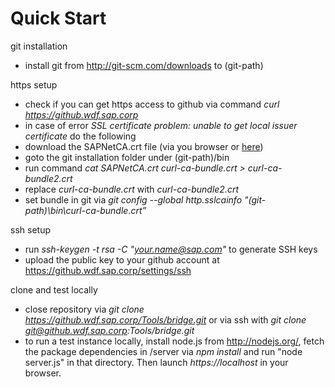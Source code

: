 Quick Start
===========

git installation
* install git from http://git-scm.com/downloads to (git-path)

https setup
* check if you can get https access to github via command *curl https://github.wdf.sap.corp*
* in case of error *SSL certificate problem: unable to get local issuer certificate* do the following
* download the SAPNetCA.crt file (via you browser or [here](certificates/SAPNetCA.crt))
* goto the git installation folder under (git-path)/bin
* run command *cat SAPNetCA.crt curl-ca-bundle.crt > curl-ca-bundle2.crt*
* replace *curl-ca-bundle.crt* with *curl-ca-bundle2.crt*
* set bundle in git via *git config --global http.sslcainfo "(git-path)\bin\curl-ca-bundle.crt”*

ssh setup
* run *ssh-keygen -t rsa -C "your.name@sap.com"* to generate SSH keys
* upload the public key to your github account at https://github.wdf.sap.corp/settings/ssh

clone and test locally
* close repository via *git clone https://github.wdf.sap.corp/Tools/bridge.git* or via ssh with *git clone git@github.wdf.sap.corp:Tools/bridge.git*
* to run a test instance locally, install node.js from http://nodejs.org/, fetch the package dependencies in /server via *npm install* and run "node server.js" in that directory. Then launch *https://localhost* in your browser.


